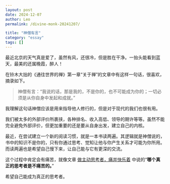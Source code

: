 ```yaml
---
layout: post
date: 2024-12-07
author: Leo
permalink: /divine-monk-20241207/

title: "神僧有言"
category: "essay"
tags: []
---
```


最近北京的天气真是爱了，虽然有风，还很冷，但是胜在干净。一抬头能看到蓝天，最美的还属晚霞，醉人！

在铃木大拙的《通往世界的禅》第一章“关于禅”的文章中有这样一句话，很喜欢，摘录如下。

> 神僧有言：“我说的话，那是我的，不是你的，也不可能成为你的；一切必须是从你自身中发起和成就。”

我理解这句话神僧应该是用来指导他人修行的，但是对于现代的我们也很有用。

我们被太多的外部评价所裹挟，各种排名、收入高低、领导的期许等等。虽然不能完全避免外部评价，但更加重要的还是要从自身出发，建立自己的内核。

最近，在尝试建立一个新的阅读习惯，就是一本书读两遍。其逻辑就是神僧说的，书中的知识不是你的，只有你通过思考、觉知让他与你产生关系才可能为你所用。而读两遍也是希望自己慢下来，让自己能与它有更深的交流。

这个过程中肯定会有痛苦，就像文章 [做主动思考者，痛并快乐着](https://note.mowen.cn/note/detail?noteUuid=vcCs-n2bsSL8cuBceOdbG) 中说的“**哪个真正的思考者是不痛苦的。**”

希望自己能成为真正的思考者。
